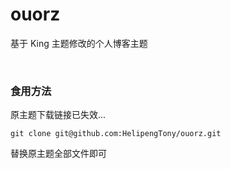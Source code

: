 # ouorz
基于 King 主题修改的个人博客主题

<br/>

### 食用方法
原主题下载链接已失效...
```
git clone git@github.com:HelipengTony/ouorz.git
```
替换原主题全部文件即可
